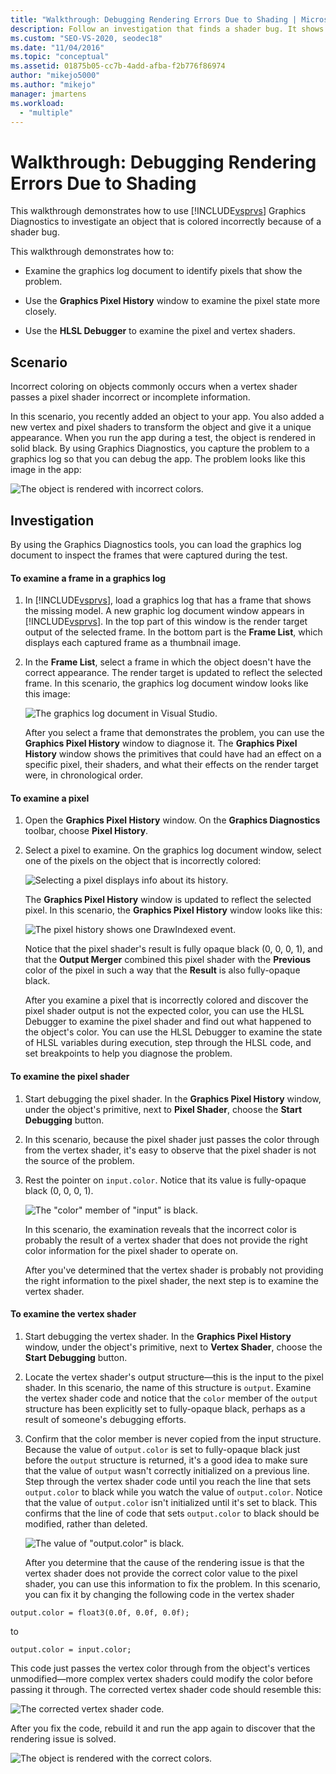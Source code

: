 ```yaml
---
title: "Walkthrough: Debugging Rendering Errors Due to Shading | Microsoft Docs"
description: Follow an investigation that finds a shader bug. It shows the use of Visual Studio Graphics Diagnostics, including Graphics Pixel History, and HLSL Debugger.
ms.custom: "SEO-VS-2020, seodec18"
ms.date: "11/04/2016"
ms.topic: "conceptual"
ms.assetid: 01875b05-cc7b-4add-afba-f2b776f86974
author: "mikejo5000"
ms.author: "mikejo"
manager: jmartens
ms.workload:
  - "multiple"
---
```

# Walkthrough: Debugging Rendering Errors Due to Shading
This walkthrough demonstrates how to use [!INCLUDE[vsprvs](../../code-quality/includes/vsprvs_md.md)] Graphics Diagnostics to investigate an object that is colored incorrectly because of a shader bug.

 This walkthrough demonstrates how to:

- Examine the graphics log document to identify pixels that show the problem.

- Use the **Graphics Pixel History** window to examine the pixel state more closely.

- Use the **HLSL Debugger** to examine the pixel and vertex shaders.

## Scenario
 Incorrect coloring on objects commonly occurs when a vertex shader passes a pixel shader incorrect or incomplete information.

 In this scenario, you recently added an object to your app. You also added a new vertex and pixel shaders to transform the object and give it a unique appearance. When you run the app during a test, the object is rendered in solid black. By using Graphics Diagnostics, you capture the problem to a graphics log so that you can debug the app. The problem looks like this image in the app:

 ![The object is rendered with incorrect colors.](media/gfx_diag_demo_render_error_shader_problem.png "gfx_diag_demo_render_error_shader_problem")

## Investigation
 By using the Graphics Diagnostics tools, you can load the graphics log document to inspect the frames that were captured during the test.

#### To examine a frame in a graphics log

1. In [!INCLUDE[vsprvs](../../code-quality/includes/vsprvs_md.md)], load a graphics log that has a frame that shows the missing model. A new graphic log document window appears in [!INCLUDE[vsprvs](../../code-quality/includes/vsprvs_md.md)]. In the top part of this window is the render target output of the selected frame. In the bottom part is the **Frame List**, which displays each captured frame as a thumbnail image.

2. In the **Frame List**, select a frame in which the object doesn't have the correct appearance. The render target is updated to reflect the selected frame. In this scenario, the graphics log document window looks like this image:

    ![The graphics log document in Visual Studio.](media/gfx_diag_demo_render_error_shader_step_1.png "gfx_diag_demo_render_error_shader_step_1")

   After you select a frame that demonstrates the problem, you can use the **Graphics Pixel History** window to diagnose it. The **Graphics Pixel History** window shows the primitives that could have had an effect on a specific pixel, their shaders, and what their effects on the render target were, in chronological order.

#### To examine a pixel

1. Open the **Graphics Pixel History** window. On the **Graphics Diagnostics** toolbar, choose **Pixel History**.

2. Select a pixel to examine. On the graphics log document window, select one of the pixels on the object that is incorrectly colored:

    ![Selecting a pixel displays info about its history.](media/gfx_diag_demo_render_error_shader_step_2.png "gfx_diag_demo_render_error_shader_step_2")

    The **Graphics Pixel History** window is updated to reflect the selected pixel. In this scenario, the **Graphics Pixel History** window looks like this:

    ![The pixel history shows one DrawIndexed event.](media/gfx_diag_demo_render_error_shader_step_3.png "gfx_diag_demo_render_error_shader_step_3")

    Notice that the pixel shader's result is fully opaque black (0, 0, 0, 1), and that the **Output Merger** combined this pixel shader with the **Previous** color of the pixel in such a way that the **Result** is also fully-opaque black.

   After you examine a pixel that is incorrectly colored and discover the pixel shader output is not the expected color, you can use the HLSL Debugger to examine the pixel shader and find out what happened to the object's color. You can use the HLSL Debugger to examine the state of HLSL variables during execution, step through the HLSL code, and set breakpoints to help you diagnose the problem.

#### To examine the pixel shader

1. Start debugging the pixel shader. In the **Graphics Pixel History** window, under the object's primitive, next to **Pixel Shader**, choose the **Start Debugging** button.

2. In this scenario, because the pixel shader just passes the color through from the vertex shader, it's easy to observe that the pixel shader is not the source of the problem.

3. Rest the pointer on `input.color`. Notice that its value is fully-opaque black (0, 0, 0, 1).

    ![The "color" member of "input" is black.](media/gfx_diag_demo_render_error_shader_step_5.png "gfx_diag_demo_render_error_shader_step_5")

    In this scenario, the examination reveals that the incorrect color is probably the result of a vertex shader that does not provide the right color information for the pixel shader to operate on.

   After you've determined that the vertex shader is probably not providing the right information to the pixel shader, the next step is to examine the vertex shader.

#### To examine the vertex shader

1. Start debugging the vertex shader. In the **Graphics Pixel History** window, under the object's primitive, next to **Vertex Shader**, choose the **Start Debugging** button.

2. Locate the vertex shader's output structure—this is the input to the pixel shader. In this scenario, the name of this structure is `output`. Examine the vertex shader code and notice that the `color` member of the `output` structure has been explicitly set to fully-opaque black, perhaps as a result of someone's debugging efforts.

3. Confirm that the color member is never copied from the input structure. Because the value of `output.color` is set to fully-opaque black just before the `output` structure is returned, it's a good idea to make sure that the value of `output` wasn't correctly initialized on a previous line. Step through the vertex shader code until you reach the line that sets `output.color` to black while you watch the value of `output.color`. Notice that the value of `output.color` isn't initialized until it's set to black. This confirms that the line of code that sets `output.color` to black should be modified, rather than deleted.

    ![The value of "output.color" is black.](media/gfx_diag_demo_render_error_shader_step_7.png "gfx_diag_demo_render_error_shader_step_7")

   After you determine that the cause of the rendering issue is that the vertex shader does not provide the correct color value to the pixel shader, you can use this information to fix the problem. In this scenario, you can fix it by changing the following code in the vertex shader

```hlsl
output.color = float3(0.0f, 0.0f, 0.0f);
```

 to

```hlsl
output.color = input.color;
```

 This code just passes the vertex color through from the object's vertices unmodified—more complex vertex shaders could modify the color before passing it through. The corrected vertex shader code should resemble this:

 ![The corrected vertex shader code.](media/gfx_diag_demo_render_error_shader_step_8.png "gfx_diag_demo_render_error_shader_step_8")

 After you fix the code, rebuild it and run the app again to discover that the rendering issue is solved.

 ![The object is rendered with the correct colors.](media/gfx_diag_demo_render_error_shader_resolution.png "gfx_diag_demo_render_error_shader_resolution")
